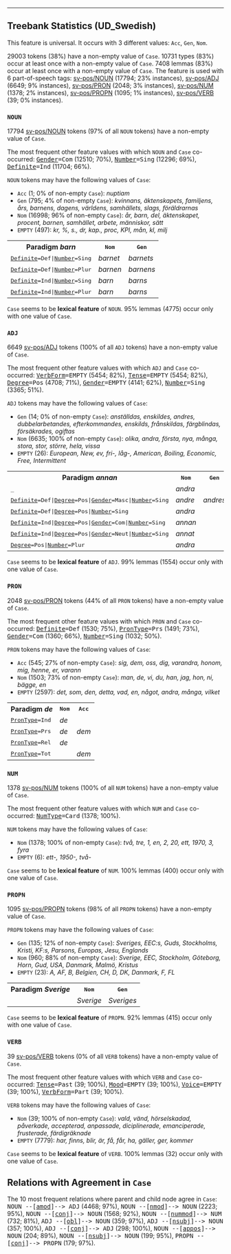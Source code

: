 

--------------------------------------------------------------------------------

## Treebank Statistics (UD_Swedish)

This feature is universal.
It occurs with 3 different values: `Acc`, `Gen`, `Nom`.

29003 tokens (38%) have a non-empty value of `Case`.
10731 types (83%) occur at least once with a non-empty value of `Case`.
7408 lemmas (83%) occur at least once with a non-empty value of `Case`.
The feature is used with 6 part-of-speech tags: [sv-pos/NOUN]() (17794; 23% instances), [sv-pos/ADJ]() (6649; 9% instances), [sv-pos/PRON]() (2048; 3% instances), [sv-pos/NUM]() (1378; 2% instances), [sv-pos/PROPN]() (1095; 1% instances), [sv-pos/VERB]() (39; 0% instances).

### `NOUN`

17794 [sv-pos/NOUN]() tokens (97% of all `NOUN` tokens) have a non-empty value of `Case`.

The most frequent other feature values with which `NOUN` and `Case` co-occurred: <tt><a href="Gender.html">Gender</a>=Com</tt> (12510; 70%), <tt><a href="Number.html">Number</a>=Sing</tt> (12296; 69%), <tt><a href="Definite.html">Definite</a>=Ind</tt> (11704; 66%).

`NOUN` tokens may have the following values of `Case`:

* `Acc` (1; 0% of non-empty `Case`): <em>nuptiam</em>
* `Gen` (795; 4% of non-empty `Case`): <em>kvinnans, äktenskapets, familjens, års, barnens, dagens, världens, samhällets, slags, föräldrarnas</em>
* `Nom` (16998; 96% of non-empty `Case`): <em>år, barn, del, äktenskapet, procent, barnen, samhället, arbete, människor, sätt</em>
* `EMPTY` (497): <em>kr, %, s., dr, kap., proc, KPI, mån, kl, milj</em>

<table>
  <tr><th>Paradigm <i>barn</i></th><th><tt>Nom</tt></th><th><tt>Gen</tt></th></tr>
  <tr><td><tt><a href="Definite.html">Definite</a>=Def|<a href="Number.html">Number</a>=Sing</tt></td><td><em>barnet</em></td><td><em>barnets</em></td></tr>
  <tr><td><tt><a href="Definite.html">Definite</a>=Def|<a href="Number.html">Number</a>=Plur</tt></td><td><em>barnen</em></td><td><em>barnens</em></td></tr>
  <tr><td><tt><a href="Definite.html">Definite</a>=Ind|<a href="Number.html">Number</a>=Sing</tt></td><td><em>barn</em></td><td><em>barns</em></td></tr>
  <tr><td><tt><a href="Definite.html">Definite</a>=Ind|<a href="Number.html">Number</a>=Plur</tt></td><td><em>barn</em></td><td><em>barns</em></td></tr>
</table>

`Case` seems to be **lexical feature** of `NOUN`. 95% lemmas (4775) occur only with one value of `Case`.

### `ADJ`

6649 [sv-pos/ADJ]() tokens (100% of all `ADJ` tokens) have a non-empty value of `Case`.

The most frequent other feature values with which `ADJ` and `Case` co-occurred: <tt><a href="VerbForm.html">VerbForm</a>=EMPTY</tt> (5454; 82%), <tt><a href="Tense.html">Tense</a>=EMPTY</tt> (5454; 82%), <tt><a href="Degree.html">Degree</a>=Pos</tt> (4708; 71%), <tt><a href="Gender.html">Gender</a>=EMPTY</tt> (4141; 62%), <tt><a href="Number.html">Number</a>=Sing</tt> (3365; 51%).

`ADJ` tokens may have the following values of `Case`:

* `Gen` (14; 0% of non-empty `Case`): <em>anställdas, enskildes, andres, dubbelarbetandes, efterkommandes, enskilds, frånskildas, färgblindas, försäkrades, ogiftas</em>
* `Nom` (6635; 100% of non-empty `Case`): <em>olika, andra, första, nya, många, stora, stor, större, hela, vissa</em>
* `EMPTY` (26): <em>European, New, ev, fri-, låg-, American, Boiling, Economic, Free, Intermittent</em>

<table>
  <tr><th>Paradigm <i>annan</i></th><th><tt>Nom</tt></th><th><tt>Gen</tt></th></tr>
  <tr><td><tt>_</tt></td><td><em>andra</em></td><td></td></tr>
  <tr><td><tt><a href="Definite.html">Definite</a>=Def|<a href="Degree.html">Degree</a>=Pos|<a href="Gender.html">Gender</a>=Masc|<a href="Number.html">Number</a>=Sing</tt></td><td><em>andre</em></td><td><em>andres</em></td></tr>
  <tr><td><tt><a href="Definite.html">Definite</a>=Def|<a href="Degree.html">Degree</a>=Pos|<a href="Number.html">Number</a>=Sing</tt></td><td><em>andra</em></td><td></td></tr>
  <tr><td><tt><a href="Definite.html">Definite</a>=Ind|<a href="Degree.html">Degree</a>=Pos|<a href="Gender.html">Gender</a>=Com|<a href="Number.html">Number</a>=Sing</tt></td><td><em>annan</em></td><td></td></tr>
  <tr><td><tt><a href="Definite.html">Definite</a>=Ind|<a href="Degree.html">Degree</a>=Pos|<a href="Gender.html">Gender</a>=Neut|<a href="Number.html">Number</a>=Sing</tt></td><td><em>annat</em></td><td></td></tr>
  <tr><td><tt><a href="Degree.html">Degree</a>=Pos|<a href="Number.html">Number</a>=Plur</tt></td><td><em>andra</em></td><td></td></tr>
</table>

`Case` seems to be **lexical feature** of `ADJ`. 99% lemmas (1554) occur only with one value of `Case`.

### `PRON`

2048 [sv-pos/PRON]() tokens (44% of all `PRON` tokens) have a non-empty value of `Case`.

The most frequent other feature values with which `PRON` and `Case` co-occurred: <tt><a href="Definite.html">Definite</a>=Def</tt> (1530; 75%), <tt><a href="PronType.html">PronType</a>=Prs</tt> (1491; 73%), <tt><a href="Gender.html">Gender</a>=Com</tt> (1360; 66%), <tt><a href="Number.html">Number</a>=Sing</tt> (1032; 50%).

`PRON` tokens may have the following values of `Case`:

* `Acc` (545; 27% of non-empty `Case`): <em>sig, dem, oss, dig, varandra, honom, mig, henne, er, varann</em>
* `Nom` (1503; 73% of non-empty `Case`): <em>man, de, vi, du, han, jag, hon, ni, bägge, en</em>
* `EMPTY` (2597): <em>det, som, den, detta, vad, en, något, andra, många, vilket</em>

<table>
  <tr><th>Paradigm <i>de</i></th><th><tt>Nom</tt></th><th><tt>Acc</tt></th></tr>
  <tr><td><tt><a href="PronType.html">PronType</a>=Ind</tt></td><td><em>de</em></td><td></td></tr>
  <tr><td><tt><a href="PronType.html">PronType</a>=Prs</tt></td><td><em>de</em></td><td><em>dem</em></td></tr>
  <tr><td><tt><a href="PronType.html">PronType</a>=Rel</tt></td><td><em>de</em></td><td></td></tr>
  <tr><td><tt><a href="PronType.html">PronType</a>=Tot</tt></td><td></td><td><em>dem</em></td></tr>
</table>

### `NUM`

1378 [sv-pos/NUM]() tokens (100% of all `NUM` tokens) have a non-empty value of `Case`.

The most frequent other feature values with which `NUM` and `Case` co-occurred: <tt><a href="NumType.html">NumType</a>=Card</tt> (1378; 100%).

`NUM` tokens may have the following values of `Case`:

* `Nom` (1378; 100% of non-empty `Case`): <em>två, tre, 1, en, 2, 20, ett, 1970, 3, fyra</em>
* `EMPTY` (6): <em>ett-, 1950-, två-</em>

`Case` seems to be **lexical feature** of `NUM`. 100% lemmas (400) occur only with one value of `Case`.

### `PROPN`

1095 [sv-pos/PROPN]() tokens (98% of all `PROPN` tokens) have a non-empty value of `Case`.

`PROPN` tokens may have the following values of `Case`:

* `Gen` (135; 12% of non-empty `Case`): <em>Sveriges, EEC:s, Guds, Stockholms, Kristi, KF:s, Parsons, Europas, Jesu, Englands</em>
* `Nom` (960; 88% of non-empty `Case`): <em>Sverige, EEC, Stockholm, Göteborg, Horn, Gud, USA, Danmark, Malmö, Kristus</em>
* `EMPTY` (23): <em>A, AF, B, Belgien, CH, D, DK, Danmark, F, FL</em>

<table>
  <tr><th>Paradigm <i>Sverige</i></th><th><tt>Nom</tt></th><th><tt>Gen</tt></th></tr>
  <tr><td><tt></tt></td><td><em>Sverige</em></td><td><em>Sveriges</em></td></tr>
</table>

`Case` seems to be **lexical feature** of `PROPN`. 92% lemmas (415) occur only with one value of `Case`.

### `VERB`

39 [sv-pos/VERB]() tokens (0% of all `VERB` tokens) have a non-empty value of `Case`.

The most frequent other feature values with which `VERB` and `Case` co-occurred: <tt><a href="Tense.html">Tense</a>=Past</tt> (39; 100%), <tt><a href="Mood.html">Mood</a>=EMPTY</tt> (39; 100%), <tt><a href="Voice.html">Voice</a>=EMPTY</tt> (39; 100%), <tt><a href="VerbForm.html">VerbForm</a>=Part</tt> (39; 100%).

`VERB` tokens may have the following values of `Case`:

* `Nom` (39; 100% of non-empty `Case`): <em>vald, vänd, hörselskadad, påverkade, accepterad, anpassade, diciplinerade, emanciperade, frusterade, färdigräknade</em>
* `EMPTY` (7779): <em>har, finns, blir, är, få, får, ha, gäller, ger, kommer</em>

`Case` seems to be **lexical feature** of `VERB`. 100% lemmas (32) occur only with one value of `Case`.

## Relations with Agreement in `Case`

The 10 most frequent relations where parent and child node agree in `Case`:
<tt>NOUN --[<a href="../dep/amod.html">amod</a>]--> ADJ</tt> (4468; 97%),
<tt>NOUN --[<a href="../dep/nmod.html">nmod</a>]--> NOUN</tt> (2223; 95%),
<tt>NOUN --[<a href="../dep/conj.html">conj</a>]--> NOUN</tt> (1568; 92%),
<tt>NOUN --[<a href="../dep/nummod.html">nummod</a>]--> NUM</tt> (732; 81%),
<tt>ADJ --[<a href="../dep/obl.html">obl</a>]--> NOUN</tt> (359; 97%),
<tt>ADJ --[<a href="../dep/nsubj.html">nsubj</a>]--> NOUN</tt> (357; 100%),
<tt>ADJ --[<a href="../dep/conj.html">conj</a>]--> ADJ</tt> (298; 100%),
<tt>NOUN --[<a href="../dep/appos.html">appos</a>]--> NOUN</tt> (204; 89%),
<tt>NOUN --[<a href="../dep/nsubj.html">nsubj</a>]--> NOUN</tt> (199; 95%),
<tt>PROPN --[<a href="../dep/conj.html">conj</a>]--> PROPN</tt> (179; 97%).

